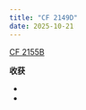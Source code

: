 ```yaml
---
title: "CF 2149D"
date: 2025-10-21
---
```


[CF 2155B](https://codeforces.com/problemset/problem/2149/D)

**收获**

-
-

```go

```

